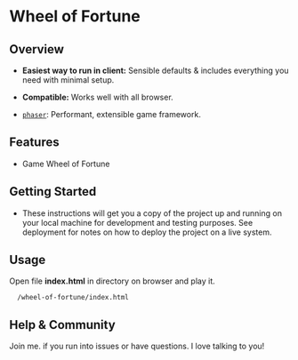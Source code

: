 # Wheel of Fortune

## Overview

* **Easiest way to run in client:** Sensible defaults & includes everything you need with minimal setup.
* **Compatible:** Works well with all browser.

* [`phaser`](https://phaser.io/): Performant, extensible game framework.

## Features

* Game Wheel of Fortune

## Getting Started

* These instructions will get you a copy of the project up and running on your local machine for development and testing purposes. See 
deployment for notes on how to deploy the project on a live system.

## Usage

Open file **index.html** in directory on browser and play it.
```
  /wheel-of-fortune/index.html
```

## Help & Community

Join me. if you run into issues or have questions. I love talking to you!

